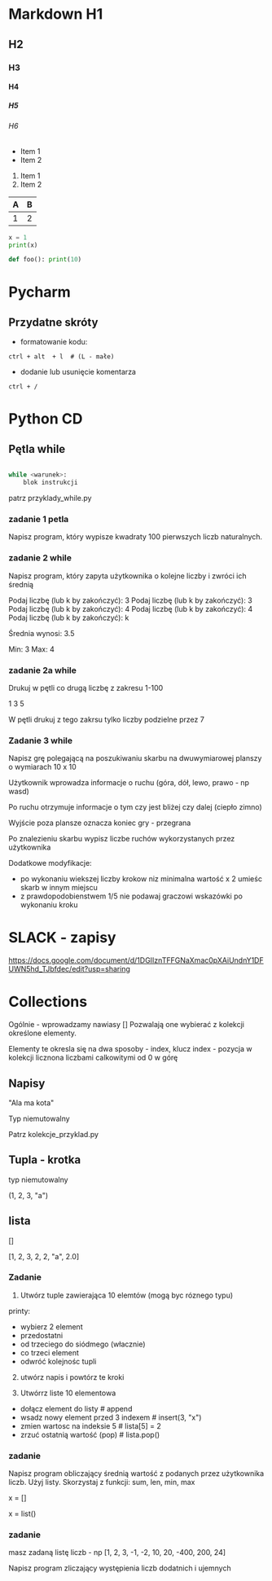 # Markdown  H1
## H2
### H3
#### H4
##### H5
###### H6

* Item 1
* Item 2


1. Item 1
2. Item 2

| A | B |
|---|---|
 | 1 | 2 |


```python
x = 1
print(x)

def foo(): print(10)

```

# Pycharm

## Przydatne skróty

* formatowanie kodu:

```commandline
ctrl + alt  + l  # (L - małe)
```

* dodanie lub usunięcie komentarza

```commandline
ctrl + /
```

# Python CD

## Pętla while

```python

while <warunek>:
    blok instrukcji


```
patrz przyklady_while.py


### zadanie 1 petla

Napisz program, który wypisze kwadraty 100 pierwszych liczb naturalnych.

### zadanie 2 while

Napisz program, który zapyta użytkownika o kolejne liczby i zwróci ich średnią

Podaj liczbę (lub k by zakończyć): 3
Podaj liczbę (lub k by zakończyć): 3
Podaj liczbę (lub k by zakończyć): 4
Podaj liczbę (lub k by zakończyć): 4
Podaj liczbę (lub k by zakończyć): k

Średnia wynosi: 3.5

Min: 3
Max: 4

### zadanie 2a while

Drukuj w pętli co drugą liczbę z zakresu 1-100

1
3
5

W pętli drukuj z tego zakrsu tylko liczby podzielne przez 7

### Zadanie 3 while

Napisz grę polegającą na poszukiwaniu skarbu na dwuwymiarowej planszy o wymiarach 10 x 10

Użytkownik wprowadza informacje o ruchu (góra, dół, lewo, prawo - np wasd)

Po ruchu otrzymuje informacje o tym czy jest bliżej czy dalej (ciepło zimno)

Wyjście poza plansze oznacza koniec gry - przegrana

Po znalezieniu skarbu wypisz liczbe ruchów wykorzystanych przez użytkownika

Dodatkowe modyfikacje:

- po wykonaniu wiekszej liczby krokow niz minimalna wartość x 2 umieśc skarb w innym miejscu
- z prawdopodobienstwem 1/5 nie podawaj graczowi wskazówki po wykonaniu kroku


# SLACK -  zapisy

https://docs.google.com/document/d/1DGIIznTFFGNaXmac0pXAiUndnY1DFUWN5hd_TJbfdec/edit?usp=sharing


# Collections

Ogólnie - wprowadzamy nawiasy []
Pozwalają one wybierać z kolekcji określone elementy.

Elementy te okresla się na dwa sposoby - index, klucz
index - pozycja w kolekcji licznona liczbami calkowitymi od 0 w górę

## Napisy

"Ala ma kota"

Typ niemutowalny

Patrz kolekcje_przyklad.py


## Tupla - krotka

typ niemutowalny

(1, 2, 3, "a")


## lista

[]

[1, 2, 3, 2, 2, "a", 2.0]


### Zadanie

1. Utwórz tuple zawierająca 10 elemtów (mogą byc róznego typu)

printy:
- wybierz 2 element
- przedostatni
- od trzeciego do siódmego (włacznie)
- co trzeci element
- odwróć kolejnośc tupli

2. utwórz napis i powtórz te kroki

3. Utwórrz liste 10 elementowa

- dołącz element do listy                    # append
- wsadz nowy element przed 3 indexem         # insert(3, "x")
- zmien wartosc na indeksie 5                # lista[5] = 2
- zrzuć ostatnią wartość (pop)               # lista.pop()



### zadanie
Napisz program obliczający średnią wartość z podanych przez użytkownika liczb.
Użyj listy. Skorzystaj z funkcji: sum, len, min, max

x = []

x = list()


### zadanie

masz zadaną listę liczb - np [1, 2, 3, -1, -2, 10, 20, -400, 200, 24]

Napisz program zliczający występienia liczb dodatnich i ujemnych

